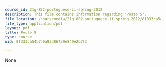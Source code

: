 ```yaml
---
course_id: 21g-802-portuguese-ii-spring-2012
description: This file contains information regarding "Posto 5".
file_location: /coursemedia/21g-802-portuguese-ii-spring-2012/8f333ca54b7b0a93d86739e849e2b723_MIT21G_802S12_Posto_5.pdf
file_type: application/pdf
layout: pdf
title: Posto 5
type: course
uid: 8f333ca54b7b0a93d86739e849e2b723

---
```

None